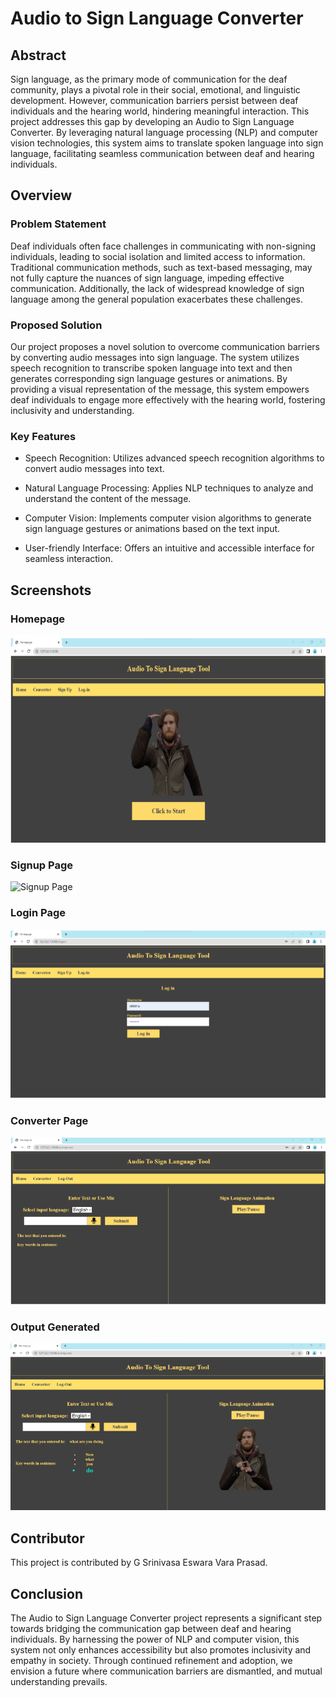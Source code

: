 # Audio to Sign Language Converter

## Abstract

Sign language, as the primary mode of communication for the deaf community, plays a pivotal role in their social, emotional, and linguistic development. However, communication barriers persist between deaf individuals and the hearing world, hindering meaningful interaction. This project addresses this gap by developing an Audio to Sign Language Converter. By leveraging natural language processing (NLP) and computer vision technologies, this system aims to translate spoken language into sign language, facilitating seamless communication between deaf and hearing individuals.

## Overview

### Problem Statement

Deaf individuals often face challenges in communicating with non-signing individuals, leading to social isolation and limited access to information. Traditional communication methods, such as text-based messaging, may not fully capture the nuances of sign language, impeding effective communication. Additionally, the lack of widespread knowledge of sign language among the general population exacerbates these challenges.

### Proposed Solution

Our project proposes a novel solution to overcome communication barriers by converting audio messages into sign language. The system utilizes speech recognition to transcribe spoken language into text and then generates corresponding sign language gestures or animations. By providing a visual representation of the message, this system empowers deaf individuals to engage more effectively with the hearing world, fostering inclusivity and understanding.

### Key Features

- Speech Recognition: Utilizes advanced speech recognition algorithms to convert audio messages into text.
  
- Natural Language Processing: Applies NLP techniques to analyze and understand the content of the message.
  
- Computer Vision: Implements computer vision algorithms to generate sign language gestures or animations based on the text input.
  
- User-friendly Interface: Offers an intuitive and accessible interface for seamless interaction.

## Screenshots

### Homepage
![Homepage](https://github.com/gannemjahnavi/AUDIO_SPEECH_TO_SIGN_LANGUAGE_CONVERTOR/blob/main/Homepage.png)

### Signup Page
![Signup Page](https://github.com/gannemjahnavi/AUDIO_SPEECH_TO_SIGN_LANGUAGE_CONVERTOR/blob/main/Signinpage.png)

### Login Page
![Login Page](https://github.com/gannemjahnavi/AUDIO_SPEECH_TO_SIGN_LANGUAGE_CONVERTOR/blob/main/Loginpage.png)

### Converter Page
![Converter Page](https://github.com/gannemjahnavi/AUDIO_SPEECH_TO_SIGN_LANGUAGE_CONVERTOR/blob/main/Convertor.png)

### Output Generated
![Output Generated](https://github.com/gannemjahnavi/AUDIO_SPEECH_TO_SIGN_LANGUAGE_CONVERTOR/blob/main/Output.png)

## Contributor

This project is contributed by G Srinivasa Eswara Vara Prasad.
## Conclusion

The Audio to Sign Language Converter project represents a significant step towards bridging the communication gap between deaf and hearing individuals. By harnessing the power of NLP and computer vision, this system not only enhances accessibility but also promotes inclusivity and empathy in society. Through continued refinement and adoption, we envision a future where communication barriers are dismantled, and mutual understanding prevails.
